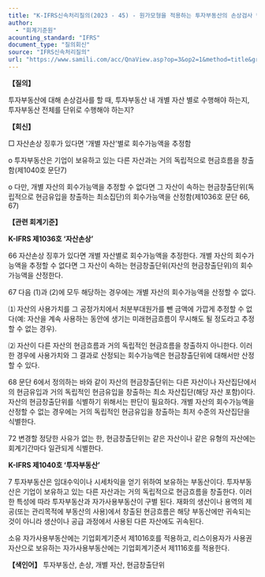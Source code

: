 ```yaml
---
title: "K-IFRS신속처리질의(2023 - 45) - 원가모형을 적용하는 투자부동산의 손상검사 단위"
author:
  - "회계기준원"
acounting_standard: "IFRS"
document_type: "질의회신"
source: "IFRS신속처리질의"
url: "https://www.samili.com/acc/QnaView.asp?op=3&op2=1&method=title&group=2124-15;1&orgcode=3&searchword=&page=3&code=K%2DIFRS%EC%8B%A0%EC%86%8D%EC%B2%98%EB%A6%AC%EC%A7%88%EC%9D%98%2D45%3A20231208"
---
```

**【질의】**

  

투자부동산에 대해 손상검사를 할 때, 투자부동산 내 개별 자산 별로 수행해야 하는지, 투자부동산 전체를 단위로 수행해야 하는지?

  
  

**【회신】**

  

□ 자산손상 징후가 있다면 '개별 자산'별로 회수가능액을 추정함

  

o 투자부동산은 기업이 보유하고 있는 다른 자산과는 거의 독립적으로 현금흐름을 창출함(제1040호 문단7)

  

o 다만, 개별 자산의 회수가능액을 추정할 수 없다면 그 자산이 속하는 현금창출단위(독립적으로 현금유입을 창출하는 최소집단)의 회수가능액을 산정함(제1036호 문단 66, 67)

  
  

**【관련 회계기준】**

  

**K-IFRS 제1036호 ‘자산손상’**

  

66 자산손상 징후가 있다면 개별 자산별로 회수가능액을 추정한다. 개별 자산의 회수가능액을 추정할 수 없다면 그 자산이 속하는 현금창출단위(자산의 현금창출단위)의 회수가능액을 산정한다.

  

67 다음 (1)과 (2)에 모두 해당하는 경우에는 개별 자산의 회수가능액을 산정할 수 없다.

  

⑴ 자산의 사용가치를 그 공정가치에서 처분부대원가를 뺀 금액에 가깝게 추정할 수 없다(예: 자산을 계속 사용하는 동안에 생기는 미래현금흐름이 무시해도 될 정도라고 추정할 수 없는 경우).

  

⑵ 자산이 다른 자산의 현금흐름과 거의 독립적인 현금흐름을 창출하지 아니한다. 이러한 경우에 사용가치와 그 결과로 산정되는 회수가능액은 현금창출단위에 대해서만 산정할 수 있다.

  

68 문단 6에서 정의하는 바와 같이 자산의 현금창출단위는 다른 자산이나 자산집단에서의 현금유입과 거의 독립적인 현금유입을 창출하는 최소 자산집단(해당 자산 포함)이다. 자산의 현금창출단위를 식별하기 위해서는 판단이 필요하다. 개별 자산의 회수가능액을 산정할 수 없는 경우에는 거의 독립적인 현금유입을 창출하는 최저 수준의 자산집단을 식별한다.

  

72 변경할 정당한 사유가 없는 한, 현금창출단위는 같은 자산이나 같은 유형의 자산에는 회계기간마다 일관되게 식별한다.

  

**K-IFRS 제1040호 ‘투자부동산’**

  

7 투자부동산은 임대수익이나 시세차익을 얻기 위하여 보유하는 부동산이다. 투자부동산은 기업이 보유하고 있는 다른 자산과는 거의 독립적으로 현금흐름을 창출한다. 이러한 특성에 따라 투자부동산과 자가사용부동산이 구별 된다. 재화의 생산이나 용역의 제공(또는 관리목적에 부동산의 사용)에서 창출된 현금흐름은 해당 부동산에만 귀속되는 것이 아니라 생산이나 공급 과정에서 사용된 다른 자산에도 귀속된다.

  

소유 자가사용부동산에는 기업회계기준서 제1016호를 적용하고, 리스이용자가 사용권자산으로 보유하는 자가사용부동산에는 기업회계기준서 제1116호를 적용한다.

  
  

**【색인어】** 투자부동산, 손상, 개별 자산, 현금창출단위
